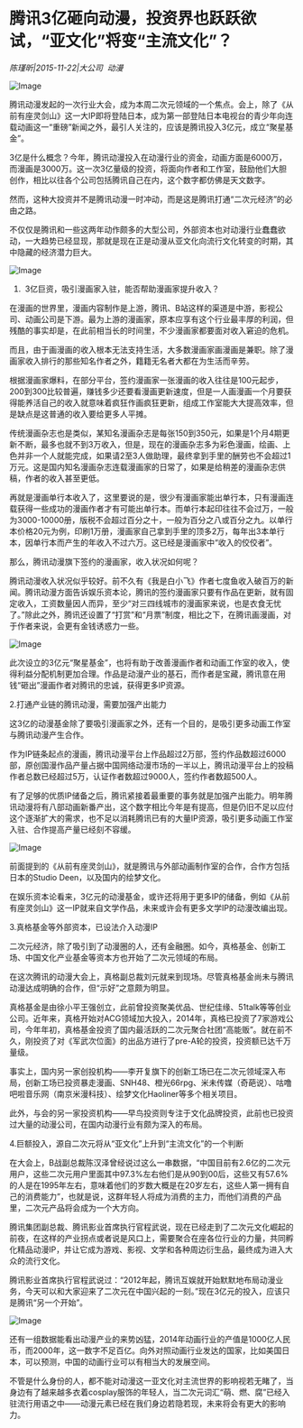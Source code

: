 # 腾讯3亿砸向动漫，投资界也跃跃欲试，“亚文化”将变“主流文化”？

*陈瑾昕|2015-11-22|大公司 
                                                动漫*

![Image](http://static.ylzbl.com/uploads/ueditor/php/upload/image/20171018/1508334435646999.jpeg)

腾讯动漫发起的一次行业大会，成为本周二次元领域的一个焦点。会上，除了《从前有座灵剑山》这一大IP即将登陆日本，成为第一部登陆日本电视台的青少年向连载动画这一“重磅”新闻之外，最引人关注的，应该是腾讯投入3亿元，成立“聚星基金”。

3亿是什么概念？今年，腾讯动漫投入在动漫行业的资金，动画方面是6000万，而漫画是3000万。这一次3亿量级的投资，将面向作者和工作室，鼓励他们大胆创作，相比以往各个公司包括腾讯自己在内，这个数字都仿佛是天文数字。

然而，这种大投资并不是腾讯动漫一时冲动，而是这是腾讯打通“二次元经济”的必由之路。

不仅仅是腾讯和一些这两年动作颇多的大型公司，外部资本也对动漫行业蠢蠢欲动，一大趋势已经显现，那就是现在正是动漫从亚文化向流行文化转变的时期，其中隐藏的经济潜力巨大。

![Image](http://si1.go2yd.com/get-image/0HaIEuZpcGm)

1.  3亿巨资，吸引漫画家入驻，能否帮助漫画家提升收入？

在漫画的世界里，漫画内容制作是上游，腾讯、B站这样的渠道是中游，影视公司、动画公司是下游。最为上游的漫画家，原本应享有这个行业最丰厚的利润，但残酷的事实却是，在此前相当长的时间里，不少漫画家都要面对收入窘迫的危机。

而且，由于画漫画的收入根本无法支持生活，大多数漫画家画漫画是兼职。除了漫画家收入排行的那些知名作者之外，籍籍无名者大都在为生活而辛劳。

根据漫画家爆料，在部分平台，签约漫画家一张漫画的收入往往是100元起步，200到300比较普遍，赚钱多少还要看漫画更新速度，但是一人画漫画一个月要获得能养活自己的收入就意味着疯狂作画疯狂更新，组成工作室能大大提高效率，但是缺点是这普通的收入要给更多人平摊。

传统漫画杂志也是类似，某知名漫画杂志是每张150到350元，如果是1个月4期更新不断，最多也就不到3万收入，但是，现在的漫画杂志多为彩色漫画，绘画、上色并非一个人就能完成，如果请2至3人做助理，最终拿到手里的酬劳也不会超过1万元。这是国内知名漫画杂志连载漫画家的日常了，如果是给稍差的漫画杂志供稿，作者的收入甚至更低。

再就是漫画单行本收入了，这里要说的是，很少有漫画家能出单行本，只有漫画连载获得一些成功的漫画作者才有可能出单行本。而单行本起印往往不会过万，一般为3000-10000册，版税不会超过百分之十，一般为百分之八或百分之九。以单行本价格20元为例，印刷1万册，漫画家自己拿到手里的顶多2万，每年出3本单行本，因单行本而产生的年收入不过六万。这已经是漫画家中“收入的佼佼者”。

那么，腾讯动漫旗下签约的漫画家，收入状况如何呢？

腾讯动漫收入状况似乎较好。前不久有《我是白小飞》作者七度鱼收入破百万的新闻。腾讯动漫方面告诉娱乐资本论，腾讯的签约漫画家只要有作品在更新，就有固定收入，工资数量因人而异，至少“对三四线城市的漫画家来说，也是衣食无忧了。”除此之外，腾讯还设置了“打赏”和“月票”制度，相比之下，在腾讯画漫画，对于作者来说，会更有金钱诱惑力一些。

![Image](http://si1.go2yd.com/get-image/0HaIEwJnclU)

此次设立的3亿元“聚星基金”，也将有助于改善漫画作者和动画工作室的收入，使得利益分配机制更加合理。作品是动漫产业的基石，而作者是宝藏，腾讯意在用钱“砸出”漫画作者对腾讯的忠诚，获得更多IP资源。

2.打通产业链的腾讯动漫，需要加强产出能力

这3亿的动漫基金除了要吸引漫画家之外，还有一个目的，是吸引更多动画工作室与腾讯动漫产生合作。

作为IP链条起点的漫画，腾讯动漫平台上作品超过2万部，签约作品数超过6000部，原创国漫作品产量占据中国网络动漫市场的一半以上，腾讯动漫平台上的投稿作者总数已经超过5万，认证作者数超过9000人，签约作者数超500人。

有了足够的优质IP储备之后，腾讯紧接着最重要的事务就是加强产出能力。明年腾讯动漫将有八部动画新番产出，这个数字相比今年是有提高，但是仍旧不足以应付这个逐渐扩大的需求，也不足以消耗腾讯已有的大量IP资源，吸引更多动画工作室入驻、合作提高产量已经刻不容缓。

![Image](http://si1.go2yd.com/get-image/0HaIErPfvua)

前面提到的《从前有座灵剑山》，就是腾讯与外部动画制作室的合作，合作方包括日本的Studio Deen，以及国内的绘梦文化。

在娱乐资本论看来，3亿元的动漫基金，或许还将用于更多IP的储备，例如《从前有座灵剑山》这一IP就来自文学作品，未来或许会有更多文学IP的动漫改编出现。

3.真格基金等外部资本，已设法介入动漫IP

二次元经济，除了吸引到了动漫圈的人，还有金融圈。如今，真格基金、创新工场、中国文化产业基金等资本方也开始了二次元领域的布局。

在这次腾讯的动漫大会上，真格副总裁刘元就来到现场。尽管真格基金尚未与腾讯动漫达成明确的合作，但“示好”之意颇为明显。

真格基金是由徐小平王强创立，此前曾投资聚美优品、世纪佳缘、51talk等等创业公司。近年来，真格开始对ACG领域加大投入，2014年，真格已投资了7家游戏公司，今年年初，真格基金投资了国内最活跃的二次元聚合社团“高能贩”。就在前不久，刚投资了对《军武次位面》的出品方进行了pre-A轮的投资，投资额已达千万量级。

事实上，国内另一家创投机构——李开复旗下的创新工场已在二次元领域深入布局，创新工场已投资暴走漫画、SNH48、橙光66rpg、米未传媒（奇葩说）、咕噜吧啦音乐网（南京米漫科技）、绘梦文化Haoliner等多个相关项目。

此外，与会的另一家投资机构——早鸟投资则专注于文化品牌投资，此前也已投资过大量的动漫公司，在国内动漫行业有颇为深入的布局。

4.巨额投入，源自二次元将从“亚文化”上升到“主流文化”的一个判断

在大会上，B战副总裁陈汉泽曾经说过这么一串数据，“中国目前有2.6亿的二次元用户，这些二次元用户里面其中97.3%左右他们是从90到00后，这些又有57.6%的人是在1995年左右，意味着他们的岁数大概是在20岁左右，这些人第一拥有自己的消费能力”，也就是说，这群年轻人将成为消费的主力，而他们消费的产品里，二次元产品将会成为一个大方向。

腾讯集团副总裁、腾讯影业首席执行官程武说，现在已经走到了二次元文化崛起的前夜，在这样的产业拐点或者说是风口上，需要聚合在座各位行业的力量，共同孵化精品动漫IP，并让它成为游戏、影视、文学和各种周边衍生品，最终成为进入大众的流行文化。

腾讯影业首席执行官程武说过：“2012年起，腾讯互娱就开始默默地布局动漫业务，今天可以和大家迎来了二次元在中国兴起的一刻。”现在3亿元的投入，应该只是腾讯“另一个开始”。

![Image](http://si1.go2yd.com/get-image/0HaIEsngQkq)

还有一组数据能看出动漫产业的来势凶猛，2014年动画行业的产值是1000亿人民币，而2000年，这一数字不足百亿。向外对照动画行业发达的国家，比如美国日本，可以预测，中国的动画行业可以有相当大的发展空间。

不管是什么身份的人，都不能对动漫这一亚文化对主流世界的影响视若无睹了，当身边有了越来越多衣着cosplay服饰的年轻人，当二次元词汇“萌、燃、腐”已经入驻流行用语之中——动漫元素已经在我们身边若隐若现，未来将会有更大的影响力。

